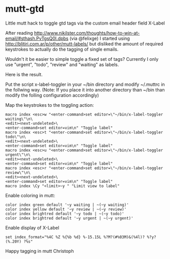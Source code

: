 mutt-gtd
========

Little mutt hack to toggle gtd tags via the custom email header field X-Label 

After reading http://www.nikilster.com/thoughts/how-to-win-at-email/#sthash.PvTgsQ0I.dpbs (via @felixge) I started using http://blitiri.com.ar/p/other/mutt-labels/ but disliked the amount of required keystrokes to actually do the tagging of single emails.

Wouldn't it be easier to simple toggle a fixed set of tags? Currently I only use "urgent", "todo", "review" and "waiting" as labels.

Here is the result.

Put the script x-label-toggler in your ~/bin directory and modify ~/.muttrc in the follwing way. (Note: If you place it into another directory than ~/bin than modify the folling configuration accordingly)

Map the keystrokes to the toggling action:

```
macro index <esc>w "<enter-command>set editor=\"~/bin/x-label-toggler waiting\"\n\
<edit><next-undeleted>\
<enter-command>set editor=vim\n" "Toggle label"
macro index <esc>t "<enter-command>set editor=\"~/bin/x-label-toggler todo\"\n\
<edit><next-undeleted>\
<enter-command>set editor=vim\n" "Toggle label"
macro index <esc>u "<enter-command>set editor=\"~/bin/x-label-toggler urgent\"\n\
<edit><next-undeleted>\
<enter-command>set editor=vim\n" "Toggle label"
macro index <esc>r "<enter-command>set editor=\"~/bin/x-label-toggler review\"\n\
<edit><next-undeleted>\
<enter-command>set editor=vim\n" "Toggle label"
macro index \Cy "<limit>~y " "Limit view to label"
```

Enable coloring in mutt:

```
color index green default '~y waiting | ~(~y waiting)'
color index yellow default '~y review | ~(~y review)'
color index brightred default '~y todo | ~(~y todo)'
color index brightred default '~y urgent | ~(~y urgent)'
```

Enable display of X-Label

```
set index_format="%4C %Z %{%b %d} %-15.15L %?M?(#%03M)&(%4l)? %?y?(%.20Y) ?%s"
```

Happy tagging in mutt
Christoph
